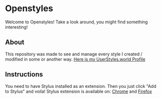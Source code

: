 Openstyles
=====

Welcome to Openstyles! Take a look around, you might find something interesting!

About
-----

This repository was made to see and manage every style I created / modified in some or another way.
[Here is my UserStyles.world Profile](https://userstyles.world/user/trgamer-tech)

Instructions
------------

You need to have Stylus installed as an extension. Then you just click "Add to Stylus" and voila!
Stylus extension is available on: [Chrome](https://chrome.google.com/webstore/detail/stylus/clngdbkpkpeebahjckkjfobafhncgmne) and [Firefox](https://addons.mozilla.org/firefox/addon/styl-us/)
